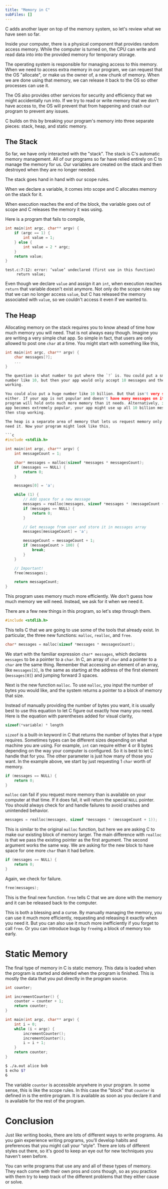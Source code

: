 ```yaml
---
title: "Memory in C"
subFiles: []
---
```


C adds another layer on top of the memory system, so let's review what we have
seen so far.

Inside your computer, there is a physical component that provides random access
memory. While the computer is turned on, the CPU can write and read data into
into the provided memory for temporary storage.

The operating system is responsible for managing access to this memory. When we
need to access extra memory in our program, we can request that the OS
"allocate", or make us the owner of, a new chunk of memory. When we are done
using that memory, we can release it back to the OS so other processes can use
it.

The OS also provides other services for security and efficiency that we might
accidentally run into. If we try to read or write memory that we don't have
access to, the OS will prevent that from happening and crash our program to
prevent any issues.

C builds on this by breaking your program's memory into three separate pieces:
stack, heap, and static memory.

## The Stack

So far, we have only interacted with the "stack". The stack is C's automatic
memory management. All of our programs so far have relied entirely on C to
manage the memory for us. Our variables are created on the stack and then
destroyed when they are no longer needed.

The stack goes hand in hand with our scope rules.

When we declare a variable, it comes into scope and C allocates memory on the
stack for it.

When execution reaches the end of the block, the variable goes out of scope and
C releases the memory it was using.

Here is a program that fails to compile,

```c
int main(int argc, char** argv) {
    if (argc == 1) {
        int value = 1;
    } else {
        int value = 2 * argc;
    }
    return value;
}
```

```
test.c:7:12: error: ‘value’ undeclared (first use in this function)
     return value;
```

Even though we declare `value` and assign it an `int`, when execution reaches
`return` that variable doesn't exist anymore. Not only do the scope rules say
that we can no longer access `value`, but C has released the memory associated
with `value`, so we couldn't access it even if we wanted to.

## The Heap

Allocating memory on the stack requires you to know ahead of time how much
memory you will need. That is not always easy though. Imagine you are writing a
very simple chat app. So simple in fact, that users are only allowed to post one
`char` at a time. You might start with something like this,

```c
int main(int argc, char** argv) {
    char messages[?];
    ...
}

The question is what number to put where the `?` is. You could put a small
number like 10, but then your app would only accept 10 messages and then stop
working.

You could also put a huge number like 10 billion. But that isn't very satisfying
either. If your app is not popular and doesn't have many messages on it, the
program will hold onto much more memory than it needs. Alternatively, if your
app becomes extremely popular, your app might use up all 10 billion messages and
then stop working.

The heap is a separate area of memory that lets us request memory only when we
need it. Now your program might look like this,

```c
#include <stdlib.h>

int main(int argc, char** argv) {
    int messageCount = 1;

    char* messages = malloc(sizeof *messages * messagesCount);
    if (messages == NULL) {
        return 0;
    }

    messages[0] = 'a';

    while (1) {
        // Add space for a new message
        messages = realloc(messages, sizeof *messages * (messageCount + 1));
        if (messages == NULL) {
            return 0;
        }

        // Get message from user and store it in messages array
        messages[messageCount] = 'a';

        messageCount = messageCount + 1;
        if (messageCount > 100) {
            break;
        }
    }

    // Important!
    free(messages);

    return messageCount;
}
```

This program uses memory much more efficiently. We don't guess how much memory
we will need. Instead, we ask for it when we need it.

There are a few new things in this program, so let's step through them.

```c
#include <stdlib.h>
```

This tells C that we are going to use some of the tools that already exist. In
particular, the three new functions: `malloc`, `realloc`, and `free`.

```c
char* messages = malloc(sizeof *messages * messagesCount);
```

We start with the familiar expression `char* messages`, which declares
`messages` to be a pointer to a `char`. In C, an array of `char` and a pointer
to a `char` are the same thing. Remember that accessing an element of an array,
like `messages[3]`, is the same as starting at the address of the first element
(`messages[0]`) and jumping forward 3 spaces.

Next is the new function `malloc`. To use `malloc`, you input the number of
bytes you would like, and the system returns a pointer to a block of memory that
size.

Instead of manually providing the number of bytes you want, it is usually best
to use this equation to let C figure out exactly how many you need. Here is the
equation with parentheses added for visual clarity,

```c
sizeof(*variable) * length
```

`sizeof` is a built-in keyword in C that returns the number of bytes that a type
requires. Sometimes types can be different sizes depending on what machine you
are using. For example, `int` can require either 4 or 8 bytes depending on the
way your computer is configured. So it is best to let C handle that for you. The
other parameter is just how many of those you want. In the example above, we
start by just requesting 1 `char` worth of memory.

```c
if (messages == NULL) {
    return 0;
}
```

`malloc` can fail if you request more memory than is available on your computer
at that time. If it does fail, it will return the special `NULL` pointer. You
should always check for and handle failures to avoid crashes and unintended
behavior.

```c
messages = realloc(messages, sizeof *messages * (messageCount + 1));
```

This is similar to the original `malloc` function, but here we are asking C to
make our existing block of memory larger. The main difference with `realloc` is
that we pass the existing pointer as the first argument. The second argument
works the same way. We are asking for the new block to have space for one more
`char` than it had before.

```c
if (messages == NULL) {
    return 0;
}
```

Again, we check for failure.

```c
free(messages);
```

This is the final new function. `free` tells C that we are done with the memory
and it can be released back to the computer.

This is both a blessing and a curse. By manually managing the memory, you can
use it much more efficiently, requesting and releasing it exactly when you need
it. But you can also use it much more inefficiently if you forget to call
`free`. Or you can introduce bugs by `free`ing a block of memory too early.

# Static Memory

The final type of memory in C is static memory. This data is loaded when the
program is started and deleted when the program is finished. This is mostly the
data that you put directly in the program source.

```c
int counter;

int incrementCounter() {
    counter = counter + 1;
    return counter;
}

int main(int argc, char** argv) {
    int i = 0;
    while (i < argc) {
        incrementCounter();
        incrementCounter();
        i = i + 1;
    }
    return counter;
}
```

```bash
$ ./a.out alice bob
$ echo $?
6
```

The variable `counter` is accessible anywhere in your program. In some sense,
this is like the scope rules. In this case the "block" that `counter` is
defined in is the entire program. It is available as soon as you declare it and
is available for the rest of the program.

# Conclusion

Just like writing books, there are lots of different ways to write programs. As
you gain experience writing programs, you'll develop habits and preferences that
you might call your "style". There are lots of different styles out there, so
it's good to keep an eye out for new techniques you haven't seen before.

You can write programs that use any and all of these types of memory. They each
come with their own pros and cons though, so as you practice with them try to
keep track of the different problems that they either cause or solve.
